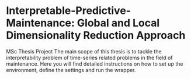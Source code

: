 # Interpretable-Predictive-Maintenance: Global and Local Dimensionality Reduction Approach
MSc Thesis Project
The main scope of this thesis is to tackle the interpretability problem of time-series related problems in the field of maintenance. Here you will find detailed instructions on how to set up the environment, define the settings and run the wrapper.
